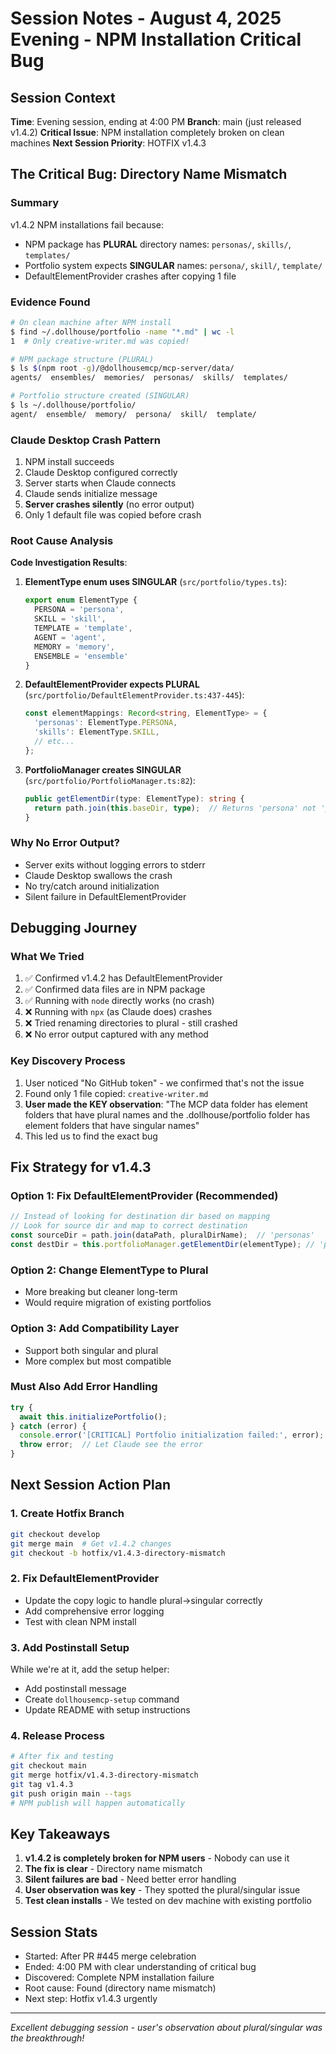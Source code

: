 # Session Notes - August 4, 2025 Evening - NPM Installation Critical Bug

## Session Context
**Time**: Evening session, ending at 4:00 PM
**Branch**: main (just released v1.4.2)
**Critical Issue**: NPM installation completely broken on clean machines
**Next Session Priority**: HOTFIX v1.4.3

## The Critical Bug: Directory Name Mismatch

### Summary
v1.4.2 NPM installations fail because:
- NPM package has **PLURAL** directory names: `personas/`, `skills/`, `templates/`
- Portfolio system expects **SINGULAR** names: `persona/`, `skill/`, `template/`
- DefaultElementProvider crashes after copying 1 file

### Evidence Found
```bash
# On clean machine after NPM install
$ find ~/.dollhouse/portfolio -name "*.md" | wc -l
1  # Only creative-writer.md was copied!

# NPM package structure (PLURAL)
$ ls $(npm root -g)/@dollhousemcp/mcp-server/data/
agents/  ensembles/  memories/  personas/  skills/  templates/

# Portfolio structure created (SINGULAR)
$ ls ~/.dollhouse/portfolio/
agent/  ensemble/  memory/  persona/  skill/  template/
```

### Claude Desktop Crash Pattern
1. NPM install succeeds
2. Claude Desktop configured correctly
3. Server starts when Claude connects
4. Claude sends initialize message
5. **Server crashes silently** (no error output)
6. Only 1 default file was copied before crash

### Root Cause Analysis

**Code Investigation Results**:

1. **ElementType enum uses SINGULAR** (`src/portfolio/types.ts`):
   ```typescript
   export enum ElementType {
     PERSONA = 'persona',
     SKILL = 'skill',
     TEMPLATE = 'template',
     AGENT = 'agent',
     MEMORY = 'memory',
     ENSEMBLE = 'ensemble'
   }
   ```

2. **DefaultElementProvider expects PLURAL** (`src/portfolio/DefaultElementProvider.ts:437-445`):
   ```typescript
   const elementMappings: Record<string, ElementType> = {
     'personas': ElementType.PERSONA,
     'skills': ElementType.SKILL,
     // etc...
   };
   ```

3. **PortfolioManager creates SINGULAR** (`src/portfolio/PortfolioManager.ts:82`):
   ```typescript
   public getElementDir(type: ElementType): string {
     return path.join(this.baseDir, type);  // Returns 'persona' not 'personas'
   }
   ```

### Why No Error Output?
- Server exits without logging errors to stderr
- Claude Desktop swallows the crash
- No try/catch around initialization
- Silent failure in DefaultElementProvider

## Debugging Journey

### What We Tried
1. ✅ Confirmed v1.4.2 has DefaultElementProvider
2. ✅ Confirmed data files are in NPM package
3. ✅ Running with `node` directly works (no crash)
4. ❌ Running with `npx` (as Claude does) crashes
5. ❌ Tried renaming directories to plural - still crashed
6. ❌ No error output captured with any method

### Key Discovery Process
1. User noticed "No GitHub token" - we confirmed that's not the issue
2. Found only 1 file copied: `creative-writer.md`
3. **User made the KEY observation**: "The MCP data folder has element folders that have plural names and the .dollhouse/portfolio folder has element folders that have singular names"
4. This led us to find the exact bug

## Fix Strategy for v1.4.3

### Option 1: Fix DefaultElementProvider (Recommended)
```typescript
// Instead of looking for destination dir based on mapping
// Look for source dir and map to correct destination
const sourceDir = path.join(dataPath, pluralDirName);  // 'personas'
const destDir = this.portfolioManager.getElementDir(elementType); // 'persona'
```

### Option 2: Change ElementType to Plural
- More breaking but cleaner long-term
- Would require migration of existing portfolios

### Option 3: Add Compatibility Layer
- Support both singular and plural
- More complex but most compatible

### Must Also Add Error Handling
```typescript
try {
  await this.initializePortfolio();
} catch (error) {
  console.error('[CRITICAL] Portfolio initialization failed:', error);
  throw error;  // Let Claude see the error
}
```

## Next Session Action Plan

### 1. Create Hotfix Branch
```bash
git checkout develop
git merge main  # Get v1.4.2 changes
git checkout -b hotfix/v1.4.3-directory-mismatch
```

### 2. Fix DefaultElementProvider
- Update the copy logic to handle plural→singular correctly
- Add comprehensive error logging
- Test with clean NPM install

### 3. Add Postinstall Setup
While we're at it, add the setup helper:
- Add postinstall message
- Create `dollhousemcp-setup` command
- Update README with setup instructions

### 4. Release Process
```bash
# After fix and testing
git checkout main
git merge hotfix/v1.4.3-directory-mismatch
git tag v1.4.3
git push origin main --tags
# NPM publish will happen automatically
```

## Key Takeaways

1. **v1.4.2 is completely broken for NPM users** - Nobody can use it
2. **The fix is clear** - Directory name mismatch
3. **Silent failures are bad** - Need better error handling
4. **User observation was key** - They spotted the plural/singular issue
5. **Test clean installs** - We tested on dev machine with existing portfolio

## Session Stats
- Started: After PR #445 merge celebration
- Ended: 4:00 PM with clear understanding of critical bug
- Discovered: Complete NPM installation failure
- Root cause: Found (directory name mismatch)
- Next step: Hotfix v1.4.3 urgently

---
*Excellent debugging session - user's observation about plural/singular was the breakthrough!*